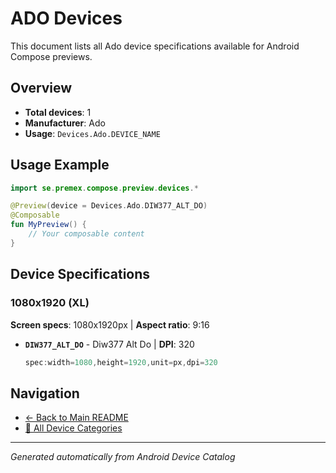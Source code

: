 # ADO Devices

This document lists all Ado device specifications available for Android Compose previews.

## Overview

- **Total devices**: 1
- **Manufacturer**: Ado
- **Usage**: `Devices.Ado.DEVICE_NAME`

## Usage Example

```kotlin
import se.premex.compose.preview.devices.*

@Preview(device = Devices.Ado.DIW377_ALT_DO)
@Composable
fun MyPreview() {
    // Your composable content
}
```

## Device Specifications

### 1080x1920 (XL)

**Screen specs**: 1080x1920px | **Aspect ratio**: 9:16

- **`DIW377_ALT_DO`** - Diw377 Alt Do | **DPI**: 320
  ```kotlin
  spec:width=1080,height=1920,unit=px,dpi=320
  ```

## Navigation

- [← Back to Main README](../../README.md)
- [📱 All Device Categories](../README.md)

---
*Generated automatically from Android Device Catalog*
